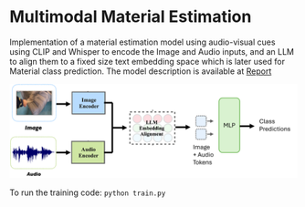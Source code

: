 # Multimodal Material Estimation

Implementation of a material estimation model using audio-visual cues using CLIP and Whisper to encode the Image and Audio inputs, and an LLM to align them to a fixed size text embedding space which is later used for Material class prediction. The model description is available at [Report](https://siddharth130500.github.io/images/CSE252D_Final_Project_Report.pdf) 

![MLP](./mlp.png)

To run the training code:
`python train.py`
